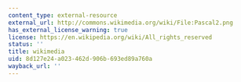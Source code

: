 ```yaml
---
content_type: external-resource
external_url: http://commons.wikimedia.org/wiki/File:Pascal2.png
has_external_license_warning: true
license: https://en.wikipedia.org/wiki/All_rights_reserved
status: ''
title: wikimedia
uid: 8d127e24-a023-462d-906b-693ed89a760a
wayback_url: ''
---
```

